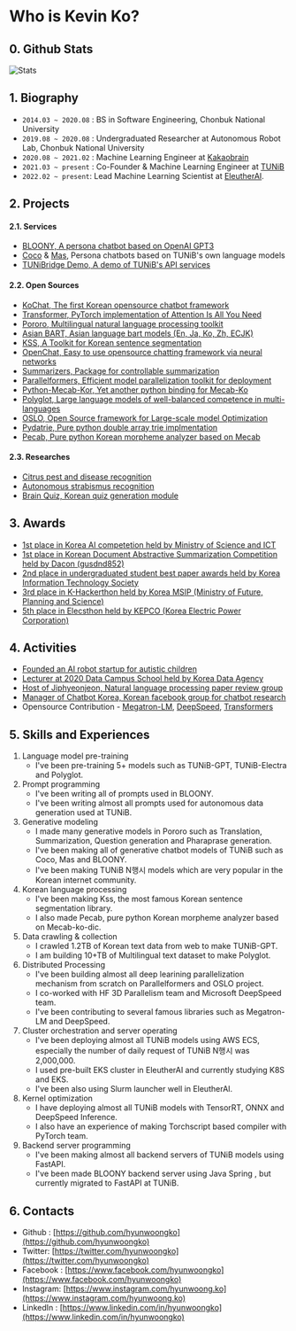 # Who is Kevin Ko?
## 0. Github Stats
![Stats](https://github-readme-stats.vercel.app/api?username=hyunwoongko)

## 1. Biography
- `2014.03 ~ 2020.08` : BS in Software Engineering, Chonbuk National University
- `2019.08 ~ 2020.08` : Undergraduated Researcher at Autonomous Robot Lab, Chonbuk National University
- `2020.08 ~ 2021.02` : Machine Learning Engineer at [Kakaobrain](https://github.com/kakaobrain)
- `2021.03 ~ present` : Co-Founder & Machine Learning Engineer at [TUNiB](https://github.com/tunib-ai)
- `2022.02 ~ present`: Lead Machine Learning Scientist at [EleutherAI](https://github.com/EleutherAI).

## 2. Projects
#### 2.1. Services
- [BLOONY, A persona chatbot based on OpenAI GPT3](https://bloony.ai)
- [Coco](https://tunib.ai/video/%EB%94%94%EC%96%B4%EB%A9%94%EC%9D%B4%ED%8A%B8_%EC%86%8C%EA%B0%9C%EC%98%81%EC%83%81_%EC%BD%94%EC%BD%94%ED%8E%B8.mp4) & [Mas](https://tunib.ai/video/%EB%94%94%EC%96%B4%EB%A9%94%EC%9D%B4%ED%8A%B8_%EC%86%8C%EA%B0%9C%EC%98%81%EC%83%81_%EB%A7%88%EC%8A%A4%ED%8E%B8.mp4), Persona chatbots based on TUNiB's own language models
- [TUNiBridge Demo, A demo of TUNiB's API services](https://demo.tunibridge.ai/)

#### 2.2. Open Sources
- [KoChat, The first Korean opensource chatbot framework](https://github.com/hyunwoongko/kochat)
- [Transformer, PyTorch implementation of Attention Is All You Need](https://github.com/hyunwoongko/transformer)
- [Pororo, Multilingual natural language processing toolkit](https://github.com/kakaobrain/pororo)
- [Asian BART, Asian language bart models (En, Ja, Ko, Zh, ECJK)](https://github.com/kakaobrain/asian-bart)
- [KSS, A Toolkit for Korean sentence segmentation](https://github.com/hyunwoongko/kss)
- [OpenChat, Easy to use opensource chatting framework via neural networks](https://github.com/hyunwoongko/openchat)
- [Summarizers, Package for controllable summarization](https://github.com/hyunwoongko/summarizers)
- [Parallelformers, Efficient model parallelization toolkit for deployment](https://github.com/tunib-ai/parallelformers)
- [Python-Mecab-Kor, Yet another python binding for Mecab-Ko](https://github.com/hyunwoongko/python-mecab-kor)
- [Polyglot, Large language models of well-balanced competence in multi-languages](https://github.com/EleutherAI/polyglot)
- [OSLO, Open Source framework for Large-scale model Optimization](https://github.com/EleutherAI/oslo)
- [Pydatrie, Pure python double array trie implmentation](https://githug.com/hyunwoongko/pydatrie)
- [Pecab, Pure python Korean morpheme analyzer based on Mecab](https://githug.com/hyunwoongko/pecab)

#### 2.3. Researches
- [Citrus pest and disease recognition](https://github.com/hyunwoongko/citrus-pest-disease-recognition)
- [Autonomous strabismus recognition](https://github.com/hyunwoongko/strabismus-recognition)
- [Brain Quiz, Korean quiz generation module](https://github.com/hyunwoongko/hyunwoongko/blob/main/assets/brainquiz.gif)

## 3. Awards
- [1st place in Korea AI competetion held by Ministry of Science and ICT](https://m.etnews.com/20210715000270)
- [1st place in Korean Document Abstractive Summarization Competition held by Dacon (gusdnd852)](https://dacon.io/competitions/open/235673/leaderboard)
- [2nd place in undergraduated student best paper awards held by Korea Information Technology Society](http://www.todayan.com/news/articleView.html?idxno=230207)
- [3rd place in K-Hackerthon held by Korea MSIP (Ministry of Future, Planning and Science)](https://newsis.com/view/?id=NISX20181108_0000467462&cID=10808&pID=10800)
- [5th place in Elecsthon held by KEPCO (Korea Electric Power Corporation)](https://blog.kepco.co.kr/1310)

## 4. Activities
- [Founded an AI robot startup for autistic children](https://github.com/hyunwoongko/social-robot-bao)
- [Lecturer at 2020 Data Campus School held by Korea Data Agency](https://github.com/hyunwoongko/bigdata-lecture)
- [Host of Jiphyeonjeon, Natural language processing paper review group](https://github.com/jiphyeonjeon)
- [Manager of Chatbot Korea, Korean facebook group for chatbot research](https://facebook.com/groups/ChatbotDevKR)
- Opensource Contribution - [Megatron-LM](https://github.com/nvidia/Megatron-LM/commits?author=hyunwoongko), [DeepSpeed](https://github.com/microsoft/DeepSpeed/commits?author=hyunwoongko), [Transformers](https://github.com/huggingface/transformers/commits?author=hyunwoongko)

## 5. Skills and Experiences
1. Language model pre-training
    - I've been pre-training 5+ models such as TUNiB-GPT, TUNiB-Electra and Polyglot.
2. Prompt programming
    - I've been writing all of prompts used in BLOONY.
    - I've been writing almost all prompts used for autonomous data generation used at TUNiB.
3. Generative modeling
    - I made many generative models in Pororo such as Translation, Summarization, Question generation and Pharaprase generation.
    - I've been making all of generative chatbot models of TUNiB such as Coco, Mas and BLOONY.
    - I've been making TUNiB N행시 models which are very popular in the Korean internet community.
4. Korean language processing
    - I've been making Kss, the most famous Korean sentence segmentation library.
    - I also made Pecab, pure python Korean morpheme analyzer based on Mecab-ko-dic.
5. Data crawling & collection
    - I crawled 1.2TB of Korean text data from web to make TUNiB-GPT.
    - I am building 10+TB of Multilingual text dataset to make Polyglot.
6. Distributed Processing
    - I've been building almost all deep learining parallelization mechanism from scratch on Parallelformers and OSLO project.
    - I co-worked with HF 3D Parallelism team and Microsoft DeepSpeed team.
    - I've been contributing to several famous libraries such as Megatron-LM and DeepSpeed.
7. Cluster orchestration and server operating
    - I've been deploying almost all TUNiB models using AWS ECS, especially the number of daily request of TUNiB N행시 was 2,000,000.
    - I used pre-built EKS cluster in EleutherAI and currently studying K8S and EKS.
    - I've been also using Slurm launcher well in EleutherAI.
8. Kernel optimization
    - I have deploying almost all TUNiB models with TensorRT, ONNX and DeepSpeed Inference.
    - I also have an experience of making Torchscript based compiler with PyTorch team.
9. Backend server programming
    - I've been making almost all backend servers of TUNiB models using FastAPI.
    - I've been made BLOONY backend server using Java Spring , but currently migrated to FastAPI at TUNiB.

## 6. Contacts
- Github : [https://github.com/hyunwoongko](https://github.com/hyunwoongko)
- Twitter: [https://twitter.com/hyunwoongko](https://twitter.com/hyunwoongko)
- Facebook : [https://www.facebook.com/hyunwoongko](https://www.facebook.com/hyunwoongko)
- Instagram: [https://www.instagram.com/hyunwoong.ko](https://www.instagram.com/hyunwoong.ko)
- LinkedIn : [https://www.linkedin.com/in/hyunwoongko](https://www.linkedin.com/in/hyunwoongko)

